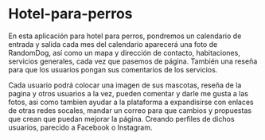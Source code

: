 # Hotel-para-perros
En esta aplicación para hotel para perros, pondremos un calendario de entrada y salida cada mes del calendario aparecerá una foto de RandomDog, así como un mapa y  dirección de contacto, habitaciones, servicios generales, cada vez que pasemos de página. También una reseña para que los usuarios pongan sus comentarios de los servicios.

Cada usuario podrá colocar una imagen de sus mascotas, reseña de la pagina y otros usuarios a la vez, pueden comentar y darle me gusta a las fotos, asi como tambien ayudar a la plataforma a expandisirse con enlaces de otras redes socales, mandar un correo para que cambios y propuestas que crean que puedan mejorar la página. Creando perfiles de dichos usuarios, parecido a Facebook o Instagram.
